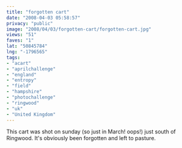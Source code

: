 ```yaml
---
title: "forgotten cart"
date: "2008-04-03 05:58:57"
privacy: "public"
image: "2008/04/03/forgotten-cart/forgotten-cart.jpg"
views: "51"
faves: "1"
lat: "50845784"
lng: "-1796565"
tags:
- "acart"
- "aprilchallenge"
- "england"
- "entropy"
- "field"
- "hampshire"
- "photochallenge"
- "ringwood"
- "uk"
- "United Kingdom"
---
```

This cart was shot on sunday (so just in March! oops!) just south of Ringwood. It's obviously been forgotten and left to pasture.<a href="/photos/2008/04/04/forgotten-cart"></a>
